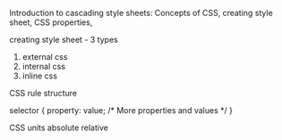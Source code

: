 Introduction to cascading style sheets:
Concepts of CSS, 
creating style sheet, 
CSS properties,

creating style sheet - 3 types
1. external css
2. internal css
3. inline css


CSS rule structure

selector {
property: value;
/* More properties and values */
}

CSS units
absolute relative













